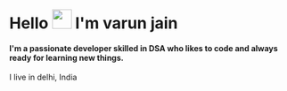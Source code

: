 <h1 aling="center">Hello <img src="https://row.githubusercontent.com/ABSphreak/mater/gifs/Hi.gif" width="35"> I'm varun jain</h1>
<h4 aling="center">I'm a passionate developer skilled in DSA who likes to code and always ready for learning new things.</h4>

I live in delhi, India
